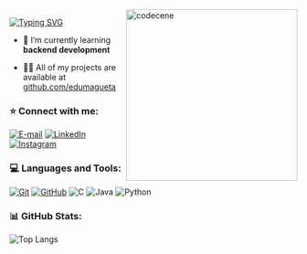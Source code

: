 <img align="right" width="300" src="https://i.pinimg.com/originals/61/71/81/6171819be4c31993357d758196c75701.gif" alt="codecene">

[![Typing SVG](https://readme-typing-svg.herokuapp.com?font=Josefin+Sans&weight=500&size=20&pause=600&color=AA42F7&width=435&lines=Welcome+to+my+GitHub!;Nice+to+meet+you%2C+my+name+is+Eduardo!;A+software+developer+student)](https://git.io/typing-svg)

- 🌱 I’m currently learning **backend development**

- 👨‍💻 All of my projects are available at [github.com/edumagueta](github.com/edumagueta)

<h3 align="left">⭐️ Connect with me:</h3>

[![E-mail](https://img.shields.io/badge/-Email-000?style=for-the-badge&logo=gmail&logoColor=AA42F7)](mailto:edumagueta@gmail.com)
[![LinkedIn](https://img.shields.io/badge/-LinkedIn-000?style=for-the-badge&logo=linkedin&logoColor=AA42F7)](https://www.linkedin.com/in/eduardo-magueta/)
[![Instagram](https://img.shields.io/badge/-Instagram-000?style=for-the-badge&logo=instagram&logoColor=AA42F7)](https://www.instagram.com/edumagueta/)

<h3 align="left">💻 Languages and Tools:</h3>

[![Git](https://img.shields.io/badge/Git-000?style=for-the-badge&logo=git&logoColor=AA42F7)](https://git-scm.com/doc) 
[![GitHub](https://img.shields.io/badge/GitHub-000?style=for-the-badge&logo=github&logoColor=AA42F7)](https://docs.github.com/) 
![C](https://img.shields.io/badge/C-000?style=for-the-badge&logo=c&logoColor=AA42F7)
![Java](https://img.shields.io/badge/java-000?style=for-the-badge&logo=openjdk&logoColor=AA42F7)
![Python](https://img.shields.io/badge/python-000?style=for-the-badge&logo=python&logoColor=AA42F7)


<h3 align="left">📊 GitHub Stats:</h3>

![Top Langs](https://github-readme-stats-git-masterrstaa-rickstaa.vercel.app/api/top-langs/?username=edumagueta&theme=transparent&bg_color=000&border_color=AA42F7&show_icons=true&icon_color=AA42F7&title_color=AA42F7&text_color=FFF)
